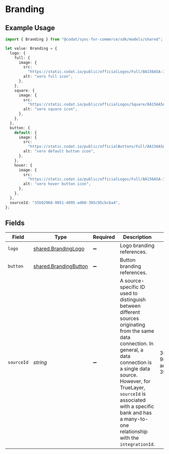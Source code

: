 # Branding

## Example Usage

```typescript
import { Branding } from "@codat/sync-for-commerce/sdk/models/shared";

let value: Branding = {
  logo: {
    full: {
      image: {
        src:
          "https://static.codat.io/public/officialLogos/Full/8A156A5A-39CB-4F9D-856E-76EF9B9A9607.png",
        alt: "xero full icon",
      },
    },
    square: {
      image: {
        src:
          "https://static.codat.io/public/officialLogos/Square/8A156A5A-39CB-4F9D-856E-76EF9B2W3607.png",
        alt: "xero square icon",
      },
    },
  },
  button: {
    default: {
      image: {
        src:
          "https://static.codat.io/public/officialButtons/Full/8A156A5A-39CB-4F9D-856E-76EF9Q7A9607.png",
        alt: "xero default button icon",
      },
    },
    hover: {
      image: {
        src:
          "https://static.codat.io/public/officialLogos/Full/8A156A5A-39CB-4F9D-856E-76EF9B9A9607.png",
        alt: "xero hover button icon",
      },
    },
  },
  sourceId: "35b92968-9851-4095-ad60-395c95cbcba4",
};
```

## Fields

| Field                                                                                                                                                                                                                                                                                                   | Type                                                                                                                                                                                                                                                                                                    | Required                                                                                                                                                                                                                                                                                                | Description                                                                                                                                                                                                                                                                                             | Example                                                                                                                                                                                                                                                                                                 |
| ------------------------------------------------------------------------------------------------------------------------------------------------------------------------------------------------------------------------------------------------------------------------------------------------------- | ------------------------------------------------------------------------------------------------------------------------------------------------------------------------------------------------------------------------------------------------------------------------------------------------------- | ------------------------------------------------------------------------------------------------------------------------------------------------------------------------------------------------------------------------------------------------------------------------------------------------------- | ------------------------------------------------------------------------------------------------------------------------------------------------------------------------------------------------------------------------------------------------------------------------------------------------------- | ------------------------------------------------------------------------------------------------------------------------------------------------------------------------------------------------------------------------------------------------------------------------------------------------------- |
| `logo`                                                                                                                                                                                                                                                                                                  | [shared.BrandingLogo](../../../sdk/models/shared/brandinglogo.md)                                                                                                                                                                                                                                       | :heavy_minus_sign:                                                                                                                                                                                                                                                                                      | Logo branding references.                                                                                                                                                                                                                                                                               |                                                                                                                                                                                                                                                                                                         |
| `button`                                                                                                                                                                                                                                                                                                | [shared.BrandingButton](../../../sdk/models/shared/brandingbutton.md)                                                                                                                                                                                                                                   | :heavy_minus_sign:                                                                                                                                                                                                                                                                                      | Button branding references.                                                                                                                                                                                                                                                                             |                                                                                                                                                                                                                                                                                                         |
| `sourceId`                                                                                                                                                                                                                                                                                              | *string*                                                                                                                                                                                                                                                                                                | :heavy_minus_sign:                                                                                                                                                                                                                                                                                      | A source-specific ID used to distinguish between different sources originating from the same data connection. In general, a data connection is a single data source. However, for TrueLayer, `sourceId` is associated with a specific bank and has a many-to-one relationship with the `integrationId`. | 35b92968-9851-4095-ad60-395c95cbcba4                                                                                                                                                                                                                                                                    |